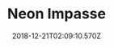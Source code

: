 ---
title: Neon Impasse
artist: City Girl
date: 2018-12-21T02:09:10.570Z
cover: /upload/a2050194680_16.jpg
styles:
  - Soft Piano
  - Lofi
links:
  spotify: https://play.spotify.com/album/3M1CEjZiljxpfxoHFHoqNP
  youtube: https://music.youtube.com/watch?v=axkOqrLtDXo
  applemusic: https://itunes.apple.com/us/album/neon-impasse/1396662779?uo=4
  soundcloud: https://soundcloud.com/citygrl/tracks
  bandcamp: https://city-girl.bandcamp.com/album/neon-impasse
  googleplay: https://play.google.com/music/m/Bzmgazcsdqjvogf4qzp6vcwgwpa?signup_if_needed=1
  deezer: ""
---